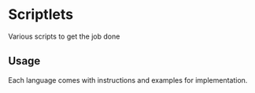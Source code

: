 # Scriptlets
Various scripts to get the job done

## Usage
Each language comes with instructions and examples for implementation.
